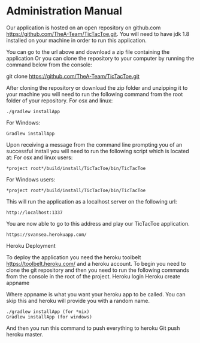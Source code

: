 # **Administration Manual**

Our application is hosted on an open repository on github.com https://github.com/TheA-Team/TicTacToe.git. 
You will need to have jdk 1.8 installed on your machine in order to run this application.


You can go to the url above and download a zip file containing the application
Or you can clone the repository to your computer by running the command below from the console:


git clone https://github.com/TheA-Team/TicTacToe.git


After cloning the repository or download the zip folder and unzipping it to your machine you will need to run the following command from the root folder of your repository.
For osx and linux:
```
./gradlew installApp
```
For Windows:
```
Gradlew installApp
```
Upon receiving a message from the command line prompting you of an successful install you will need to run the following script which is located at:
For osx and linux users:
```
*project root*/build/install/TicTacToe/bin/TicTacToe
```
For Windows users:
```
*project root*/build/install/TicTacToe/bin/TicTacToe
```


This will run the application as a localhost server on the following url:
```
http://localhost:1337
```
You are now able to go to this address and play our TicTacToe application.
```
https://svansea.herokuapp.com/
```


Heroku Deployment


To deploy the application you need the heroku toolbelt https://toolbelt.heroku.com/ and a heroku account.
To begin you need to clone the git repository and then you need to run the following commands from the console in the root of the project.
Heroku login
Heroku create appname


Where appname is what you want your heroku app to be called. You can skip this and heroku will provide you with a random name.
```
./gradlew installApp (for *nix)
Gradlew installApp (for windows)
```


And then you run this command to push everything to heroku
Git push heroku master.  
